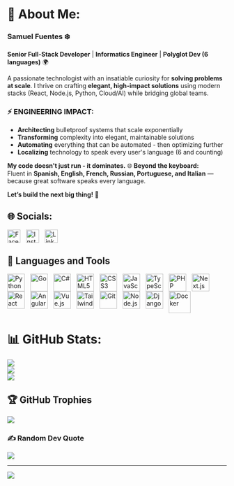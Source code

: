 
# 💫 About Me:

### **Samuel Fuentes** ❄️  
**Senior Full-Stack Developer** | **Informatics Engineer** | **Polyglot Dev (6 languages)** 🌍  

A passionate technologist with an insatiable curiosity for **solving problems at scale**. I thrive on crafting **elegant, high-impact solutions** using modern stacks (React, Node.js, Python, Cloud/AI) while bridging global teams.  

### ⚡ ENGINEERING IMPACT:
- **Architecting** bulletproof systems that scale exponentially 
- **Transforming** complexity into elegant, maintainable solutions
- **Automating** everything that can be automated - then optimizing further
- **Localizing** technology to speak every user's language (6 and counting)

**My code doesn't just run - it dominates.**
🌐 **Beyond the keyboard:**  
Fluent in **Spanish, English, French, Russian, Portuguese, and Italian** — because great software speaks every language.  

**Let’s build the next big thing!** 🚀 
<br/>

## 🌐 Socials:

[<img align="left" src="https://cdn.jsdelivr.net/gh/devicons/devicon@latest/icons/facebook/facebook-original.svg" alt="Facebook" width="30" height="30" style="padding-right:10px;"/>](https://www.facebook.com/samuelgenius1034?mibextid=ZbWKwL)
[<img align="left" src="https://cdn.iconscout.com/icon/free/png-512/free-instagram-logo-icon-download-in-svg-png-gif-file-formats--social-media-pack-logos-icons-1583142.png?f=webp&w=256" alt="Instagram" width="30" height="30" style="padding-right:10px;"/>](https://instagram.com/samuelgenius1034?igshid=MzNlNGNkZWQ4Mg==)
[<img align="left" src="https://cdn.jsdelivr.net/gh/devicons/devicon/icons/linkedin/linkedin-original.svg" alt="LinkedIn" width="30" height="30" style="padding-right:10px;"/>](https://www.linkedin.com/in/samuelgenius/)
<br clear="both"/>



## 🧰 Languages and Tools

<img align="left" src="https://cdn.jsdelivr.net/gh/devicons/devicon/icons/python/python-original.svg" alt="Python" width="40" height="40" style="padding-right:10px;"/>
<img align="left" src="https://cdn.jsdelivr.net/gh/devicons/devicon/icons/go/go-original.svg" alt="Go" width="40" height="40" style="padding-right:10px;"/>
<img align="left" src="https://cdn.jsdelivr.net/gh/devicons/devicon/icons/csharp/csharp-original.svg" alt="C#" width="40" height="40" style="padding-right:10px;"/>
<img align="left" src="https://cdn.jsdelivr.net/gh/devicons/devicon/icons/html5/html5-original.svg" alt="HTML5" width="40" height="40" style="padding-right:10px;"/>
<img align="left" src="https://cdn.jsdelivr.net/gh/devicons/devicon/icons/css3/css3-original.svg" alt="CSS3" width="40" height="40" style="padding-right:10px;"/>
<img align="left" src="https://cdn.jsdelivr.net/gh/devicons/devicon/icons/javascript/javascript-original.svg" alt="JavaScript" width="40" height="40" style="padding-right:10px;"/>
<img align="left" src="https://cdn.jsdelivr.net/gh/devicons/devicon/icons/typescript/typescript-original.svg" alt="TypeScript" width="40" height="40" style="padding-right:10px;"/>
<img align="left" src="https://cdn.jsdelivr.net/gh/devicons/devicon/icons/php/php-original.svg" alt="PHP" width="40" height="40" style="padding-right:10px;"/>
<img align="left" src="https://cdn.jsdelivr.net/gh/devicons/devicon/icons/nextjs/nextjs-original.svg" alt="Next.js" width="40" height="40" style="padding-right:10px;"/>
<img align="left" src="https://cdn.jsdelivr.net/gh/devicons/devicon/icons/react/react-original.svg" alt="React" width="40" height="40" style="padding-right:10px;"/>
<img align="left" src="https://cdn.jsdelivr.net/gh/devicons/devicon/icons/angularjs/angularjs-original.svg" alt="Angular" width="40" height="40" style="padding-right:10px;"/>
<img align="left" src="https://cdn.jsdelivr.net/gh/devicons/devicon/icons/vuejs/vuejs-original.svg" alt="Vue.js" width="40" height="40" style="padding-right:10px;"/>
<img align="left" src="https://cdn.jsdelivr.net/gh/devicons/devicon@latest/icons/tailwindcss/tailwindcss-original.svg" alt="Tailwind" width="40" height="40" style="padding-right:10px;"/>
<img align="left" src="https://cdn.jsdelivr.net/gh/devicons/devicon@latest/icons/git/git-original.svg" alt="Git" width="40" height="40" style="padding-right:10px;"/>
<img align="left" src="https://cdn.jsdelivr.net/gh/devicons/devicon/icons/nodejs/nodejs-original.svg" alt="Node.js" width="40" height="40" style="padding-right:10px;"/>
<img align="left" src="https://cdn.jsdelivr.net/gh/devicons/devicon/icons/django/django-plain.svg" alt="Django" width="40" height="40" style="padding-right:10px;"/>
<img align="left" src="https://cdn.jsdelivr.net/gh/devicons/devicon@latest/icons/docker/docker-original.svg" alt="Docker" width="50" height="50" style="padding-right:10px;"/>
<br/>
          

<br clear="both"/>

# 📊 GitHub Stats:
![](https://github-readme-stats.vercel.app/api?username=samuel1034&theme=radical&hide_border=true&include_all_commits=true&count_private=true&cache_seconds=0)<br/>
![](https://github-readme-streak-stats.herokuapp.com/?user=samuel1034&theme=radical&hide_border=true&cache_seconds=0)<br/>
![](https://github-readme-stats.vercel.app/api/top-langs/?username=samuel1034&theme=radical&hide_border=true&include_all_commits=true&count_private=true&layout=compact&cache_seconds=0)<br/>




## 🏆 GitHub Trophies
![](https://github-profile-trophy.vercel.app/?username=samuel1034&theme=radical&no-frame=false&no-bg=true&margin-w=4)

### ✍️ Random Dev Quote
![](https://quotes-github-readme.vercel.app/api?type=horizontal&theme=radical)

---
[![](https://visitcount.itsvg.in/api?id=samuel1034&icon=0&color=0)](https://visitcount.itsvg.in)

<!-- Proudly created with GPRM ( https://gprm.itsvg.in ) -->

<!--
**samuel1034/samuel1034** is a ✨ _special_ ✨ repository because its `README.md` (this file) appears on your GitHub profile.

Here are some ideas to get you started:

- 🔭 I’m currently working on ...
- 🌱 I’m currently learning ...
- 👯 I’m looking to collaborate on ...
- 🤔 I’m looking for help with ...
- 💬 Ask me about ...
- 📫 How to reach me: ...
- 😄 Pronouns: ...
- ⚡ Fun fact: ...
-->
